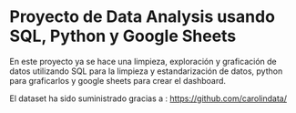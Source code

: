 <h1>Proyecto de Data Analysis usando SQL, Python y Google Sheets</h1>

En este proyecto ya se hace una limpieza, exploración y graficación de datos utilizando SQL para la limpieza y estandarización de datos, python para graficarlos y google sheets para crear 
el dashboard.

El dataset ha sido suministrado gracias a : https://github.com/carolindata/
